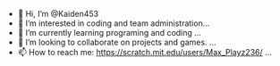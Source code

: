 - 👋 Hi, I’m @Kaiden453
- 👀 I’m interested in coding and team administration...
- 🌱 I’m currently learning programing and coding ...
- 💞️ I’m looking to collaborate on projects and games. ...
- 📫 How to reach me: https://scratch.mit.edu/users/Max_Playz236/ ...

<!--- 
Kaiden453/Kaiden453 is a ✨ special ✨ repository because its `README.md` (this file) appears on your GitHub profile.
You can click the Preview link to take a look at your changes.
--->
